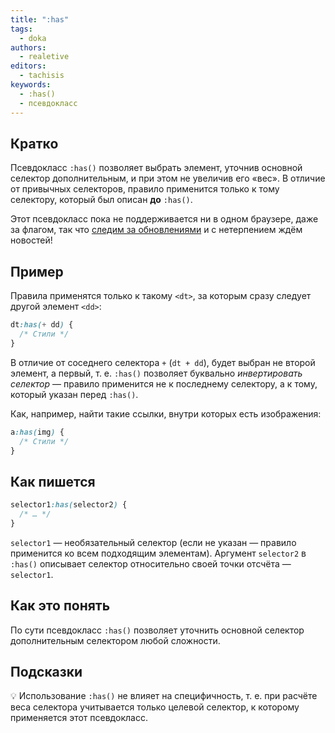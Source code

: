 ```yaml
---
title: ":has"
tags:
  - doka
authors:
  - realetive
editors:
  - tachisis
keywords:
  - :has()
  - псевдокласс
---
```


## Кратко

Псевдокласс `:has()` позволяет выбрать элемент, уточнив основной селектор дополнительным, и при этом не увеличив его «вес». В отличие от привычных селекторов, правило применится только к тому селектору, который был описан **до** `:has()`.

Этот псевдокласс пока не поддерживается ни в одном браузере, даже за флагом, так что [следим за обновлениями](https://caniuse.com/css-has) и с нетерпением ждём новостей!

## Пример

Правила применятся только к такому `<dt>`, за которым сразу следует другой элемент `<dd>`:

```css
dt:has(+ dd) {
  /* Стили */
}
```

В отличие от соседнего селектора `+` (`dt + dd`), будет выбран не второй элемент, а первый, т. е. `:has()` позволяет буквально _инвертировать селектор_ — правило применится не к последнему селектору, а к тому, который указан перед `:has()`.

Как, например, найти такие ссылки, внутри которых есть изображения:

```css
a:has(img) {
  /* Стили */
}
```

## Как пишется

```css
selector1:has(selector2) {
  /* … */
}
```

`selector1` — необязательный селектор (если не указан — правило применится ко всем подходящим элементам). Аргумент `selector2` в `:has()` описывает селектор относительно своей точки отсчёта — `selector1`.

## Как это понять

По сути псевдокласс `:has()` позволяет уточнить основной селектор дополнительным селектором любой сложности.

## Подсказки

💡 Использование `:has()` не влияет на специфичность, т. е. при расчёте веса селектора учитывается только целевой селектор, к которому применяется этот псевдокласс.
